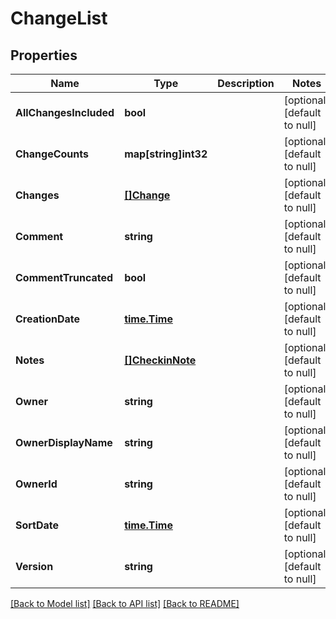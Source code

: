 # ChangeList

## Properties
Name | Type | Description | Notes
------------ | ------------- | ------------- | -------------
**AllChangesIncluded** | **bool** |  | [optional] [default to null]
**ChangeCounts** | **map[string]int32** |  | [optional] [default to null]
**Changes** | [**[]Change**](Change.md) |  | [optional] [default to null]
**Comment** | **string** |  | [optional] [default to null]
**CommentTruncated** | **bool** |  | [optional] [default to null]
**CreationDate** | [**time.Time**](time.Time.md) |  | [optional] [default to null]
**Notes** | [**[]CheckinNote**](CheckinNote.md) |  | [optional] [default to null]
**Owner** | **string** |  | [optional] [default to null]
**OwnerDisplayName** | **string** |  | [optional] [default to null]
**OwnerId** | **string** |  | [optional] [default to null]
**SortDate** | [**time.Time**](time.Time.md) |  | [optional] [default to null]
**Version** | **string** |  | [optional] [default to null]

[[Back to Model list]](../README.md#documentation-for-models) [[Back to API list]](../README.md#documentation-for-api-endpoints) [[Back to README]](../README.md)


